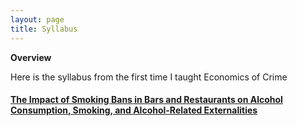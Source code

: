```yaml
---
layout: page
title: Syllabus
---
```


**Overview**

Here is the syllabus from the first time I taught Economics of Crime

<h4 id="the-impact-of-smoking-bans-in-bars-and-restaurants-on-alcohol-consumption-smoking-and-alcohol-related-externalities"><a href="https://annemburton.com/pages/working_papers/Burton_JMP.pdf">The Impact of Smoking Bans in Bars and Restaurants on Alcohol Consumption, Smoking, and Alcohol-Related Externalities</a></h4>

